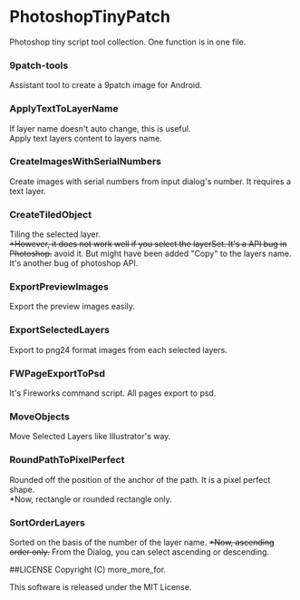 PhotoshopTinyPatch
====================
Photoshop tiny script tool collection.
One function is in one file.

### 9patch-tools
Assistant tool to create a 9patch image for Android.

### ApplyTextToLayerName
If layer name doesn't auto change, this is useful.  
Apply text layers content to layers name.

### CreateImagesWithSerialNumbers
Create images with serial numbers from input dialog's number. It requires a text layer.

### CreateTiledObject
Tiling the selected layer.  
<del>*However, it does not work well if you select the layerSet. It's a API bug in Photoshop.</del>
avoid it. But might have been added "Copy" to the layers name. It's another bug of photoshop API.

### ExportPreviewImages
Export the preview images easily.

### ExportSelectedLayers
Export to png24 format images from each selected layers.

### FWPageExportToPsd
It's Fireworks command script. All pages export to psd.

### MoveObjects
Move Selected Layers like Illustrator's way.

### RoundPathToPixelPerfect
Rounded off the position of the anchor of the path. It is a pixel perfect shape.  
*Now, rectangle or rounded rectangle only.

### SortOrderLayers
Sorted on the basis of the number of the layer name. <del>*Now, ascending order only.</del>
From the Dialog, you can select ascending or descending.

##LICENSE
Copyright (C) more_more_for.

This software is released under the MIT License.
